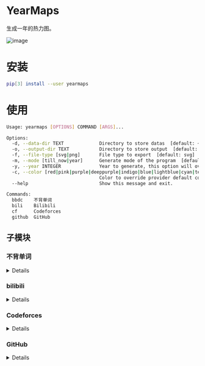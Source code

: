 # YearMaps

生成一年的热力图。

![image](https://user-images.githubusercontent.com/31370133/150357084-f0ddb8f5-26c0-4526-9f3e-bc1e3aa1784a.png)

# 安装

```bash
pip[3] install --user yearmaps
```

# 使用

```bash
Usage: yearmaps [OPTIONS] COMMAND [ARGS]...

Options:
  -d, --data-dir TEXT             Directory to store datas  [default: ~\.yearmaps]
  -o, --output-dir TEXT           Directory to store output  [default: current directory]
  -f, --file-type [svg|png]       File type to export  [default: svg]
  -m, --mode [till_now|year]      Generate mode of the program  [default: till_now]
  -y, --year INTEGER              Year to generate, this option will override mode to "year"
  -c, --color [red|pink|purple|deeppurple|indigo|blue|lightblue|cyan|teal|green|lightgreen|lime|yellow|amber|orange|deeporange|brown|grey|bluegrey]
                                  Color to override provider default color
  --help                          Show this message and exit.

Commands:
  bbdc    不背单词
  bili    Bilibili
  cf      Codeforces
  github  GitHub
```

## 子模块

### 不背单词

<details>

```bash
Usage: yearmaps bbdc [OPTIONS]

  不背单词

Options:
  -i, --id TEXT           不背单词用户 ID  [required]
  -t, --type [time|word]  图数据类型
  --help                  Show this message and exit.
```

![bbdc](https://user-images.githubusercontent.com/31370133/150357416-36b3bd83-aa8c-4065-aabb-f130f0392476.png)

</details>

### bilibili

<details>
  
```bash
Usage: yearmaps bili [OPTIONS]

  bilibili

Options:
  -i, --id TEXT       bilibili uid  [required]
  -t, --type [video]  图数据类型
  --help              Show this message and exit.
```
  
![image](https://user-images.githubusercontent.com/50107074/150572220-781dd51f-fd9c-47cf-b78a-cac1def2fd91.png)
  
</details>

### Codeforces

<details>

```bash
Usage: yearmaps cf [OPTIONS]

  Codeforces

Options:
  -u, --user TEXT      Codeforces user name  [required]
  -t, --type [all|ac]  图数据类型
  --help               Show this message and exit.
```


![image](https://user-images.githubusercontent.com/31370133/150477193-6740583e-f3b8-48a3-b92c-f40b4af010b8.png)

</details>

### GitHub

<details>

```bash
Usage: yearmaps github [OPTIONS]

  GitHub

Options:
  -u, --user TEXT       GitHub user name  [required]
  -k, --token TEXT      GitHub access token  [required]
  -t, --type [contrib]  图数据类型
  --help                Show this message and exit.
```

![image](https://user-images.githubusercontent.com/31370133/150357084-f0ddb8f5-26c0-4526-9f3e-bc1e3aa1784a.png)

</details>
